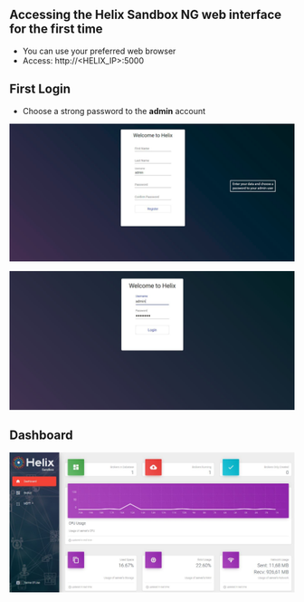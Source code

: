 ## Accessing the Helix Sandbox NG web interface for the first time

- You can use your preferred web browser
- Access: http://<HELIX_IP>:5000

## First Login

- Choose a strong password to the **admin** account

![](../images/first_login.JPG)

![](../images/welcome.JPG)

## Dashboard

![](../images/dashboard.JPG)


